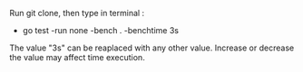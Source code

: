 Run git clone, then type in terminal :
- go test -run none -bench . -benchtime 3s

The value "3s" can be reaplaced with any other value. Increase or decrease the value may affect time execution.
